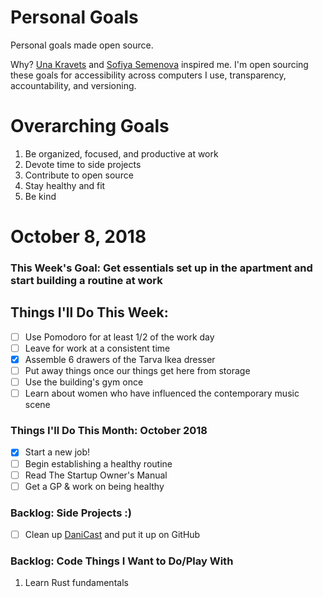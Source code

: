 Personal Goals
==============

Personal goals made open source.

Why? [Una Kravets](https://una.im/personal-goals-guide/) and [Sofiya Semenova](https://sofiya.io/notblog/personal) inspired me. I'm open sourcing these goals for accessibility across computers I use, transparency, accountability, and versioning.

# Overarching Goals
1. Be organized, focused, and productive at work
2. Devote time to side projects
3. Contribute to open source
4. Stay healthy and fit
6. Be kind

# October 8, 2018

### This Week's Goal: Get essentials set up in the apartment and start building a routine at work

## Things I'll Do This Week:
- [ ] Use Pomodoro for at least 1/2 of the work day
- [ ] Leave for work at a consistent time
- [x] Assemble 6 drawers of the Tarva Ikea dresser
- [ ] Put away things once our things get here from storage
- [ ] Use the building's gym once
- [ ] Learn about women who have influenced the contemporary music scene

### Things I'll Do This Month: October 2018
- [x] Start a new job!
- [ ] Begin establishing a healthy routine
- [ ] Read The Startup Owner's Manual
- [ ] Get a GP & work on being healthy

### Backlog: Side Projects :)
- [ ] Clean up [DaniCast](https://danicast.herokuapp.com) and put it up on GitHub

### Backlog: Code Things I Want to Do/Play With
1. Learn Rust fundamentals
